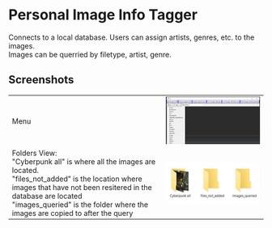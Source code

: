 # Personal Image Info Tagger

Connects to a local database. Users can assign artists, genres, etc. to the images.  
Images can be querried by filetype, artist, genre.

## Screenshots
|||
|--|--|
|Menu|![Menu Image](readme_images/menu_screenshot_1.jpg)|
|Folders View:<br>"Cyberpunk all" is where all the images are located.<br>"files_not_added" is the location where images that have not been resitered in the database are located<br>"images_queried" is the folder where the images are copied to after the query|![Folders Image](readme_images/folders_screenshots.jpg)|
